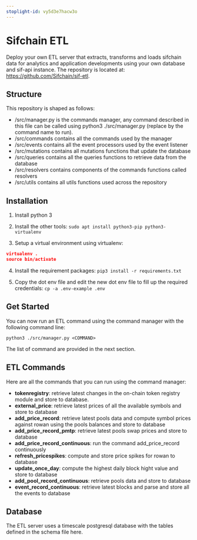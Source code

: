 ```yaml
---
stoplight-id: vy5d3e7hacw3o
---
```


# Sifchain ETL

Deploy your own ETL server that extracts, transforms and loads sifchain data for analytics and application developments using your own database and sif-api instance. The repository is located at: https://github.com/Sifchain/sif-etl.

## Structure
This repository is shaped as follows:

- /src/manager.py is the commands manager, any command described in this file can be called using python3 ./src/manager.py <COMMAND> (replace <COMMAND> by the command name to run).
- /src/commands contains all the commands used by the manager
- /src/events contains all the event processors used by the event listener
- /src/mutations contains all mutations functions that update the database
- /src/queries contains all the queries functions to retrieve data from the database
- /src/resolvers contains components of the commands functions called resolvers
- /src/utils contains all utils functions used across the repository


## Installation
1. Install python 3
2. Install the other tools:
`sudo apt install python3-pip python3-virtualenv`

3. Setup a virtual environment using virtualenv:
```json
virtualenv .
source bin/activate
```

4. Install the requirement packages:
`pip3 install -r requirements.txt`

5. Copy the dot env file and edit the new dot env file to fill up the required credentials:
`cp -a .env-example .env`


## Get Started
You can now run an ETL command using the command manager with the following command line:

`python3 ./src/manager.py <COMMAND>`

The list of command are provided in the next section.

## ETL Commands
Here are all the commands that you can run using the command manager:

- **tokenregistry**: retrieve latest changes in the on-chain token registry module and store to database.
- **external_price**: retrieve latest prices of all the available symbols and store to database
- **add_price_record**: retrieve latest pools data and compute symbol prices against rowan using the pools balances and store to database
- **add_price_record_pmtp**: retrieve latest pools swap prices and store to database
- **add_price_record_continuous**: run the command add_price_record continuously
- **refresh_pricespikes**: compute and store price spikes for rowan to database
- **update_once_day**: compute the highest daily block hight value and store to database
- **add_pool_record_continuous**: retrieve pools data and store to database
- **event_record_continuous**: retrieve latest blocks and parse and store all the events to database

## Database
The ETL server uses a timescale postgresql database with the tables defined in the schema file here.
